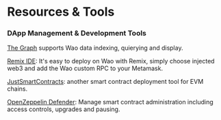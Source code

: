 # Resources & Tools

### DApp Management & Development Tools

[The Graph](https://thegraph.com) supports Wao data indexing, quierying and display.

[Remix IDE](https://remix-project.org/): It's easy to deploy on Wao with Remix, simply choose injected web3 and add the Wao custom RPC to your Metamask.

[JustSmartContracts](https://justsmartcontracts.dev/): another smart contract deployment tool for EVM chains.&#x20;

[OpenZeppelin Defender](https://defender.openzeppelin.com): Manage smart contract administration including access controls, upgrades and pausing.



